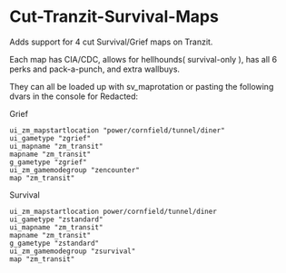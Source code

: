 # Cut-Tranzit-Survival-Maps
 Adds support for 4 cut Survival/Grief maps on Tranzit.

Each map has CIA/CDC, allows for hellhounds( survival-only ), has all 6 perks and pack-a-punch, and extra wallbuys.

They can all be loaded up with sv_maprotation or pasting the following dvars in the console for Redacted:

Grief
```
ui_zm_mapstartlocation "power/cornfield/tunnel/diner"
ui_gametype "zgrief"
ui_mapname "zm_transit"
mapname "zm_transit"
g_gametype "zgrief"
ui_zm_gamemodegroup "zencounter"
map "zm_transit"
```
Survival
```
ui_zm_mapstartlocation power/cornfield/tunnel/diner
ui_gametype "zstandard"
ui_mapname "zm_transit"
mapname "zm_transit"
g_gametype "zstandard"
ui_zm_gamemodegroup "zsurvival"
map "zm_transit"
```
